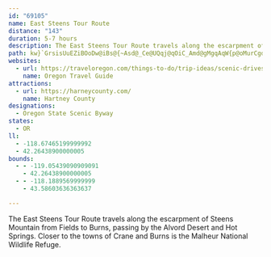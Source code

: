 ```yaml
---
id: "69105"
name: East Steens Tour Route
distance: "143"
duration: 5-7 hours
description: The East Steens Tour Route travels along the escarpment of Steens Mountain from Fields to Burns, passing by the Alvord Desert and Hot Springs. Closer to the towns of Crane and Burns is the Malheur National Wildlife Refuge.
path: kw}`GrsisUuEZiBOoDw@iBs@{~Asd@_Ce@UQqj@qOiC_Amd@gMgqAqW{p@oMurCgd@_rCwc@{KwA_fA{JcVoBiMsAiBYsBk@uB_A}B{Aam@qi@aGuFcEaCmD}@mHMizBIgHIcFk@ygAuWmE_BsA}@_AiAw@uAsAwD_DoLYyAeBiDy@eAqAkAoPgHi[aMgE_AuLyA{`A}JwJ]yJGgLL_BGgDs@ugAyg@{DaC{@_C_@yAOkC?uKFqV?k{@Lsx@I}NUgDyf@kcDoJel@gD}RYgAeAwBoBuBsB_AgAKuAAmG`AwFJ_OsA{OUcEOsLwBirCij@kHsAuDc@qBAiFd@mF~AeElByj@|ZyAf@}Bd@_BLmDDeAMkFoAi`@cL}_@oF{LsC}e@{LqGmBoBeAum@eb@gM{Hq|Ac}@_D_BaFgB}Dm@cDKom@e@s~@GoAIaDg@oB}@cBiAu@s@mDwEeOyTmEgE{KsGmlAqy@ya@gXkGgEiZkU}BwAgz@sc@mDyAsYyHsv@wRgBs@aAs@}DyEiBuDaV_aAgJq^o@qBmAmCo@_AcBgAoB_@oOK{~DJ_hBR{[GwEe@kJkCgL{Dgd@sPoTwHyAq@ubAe^aKgAiTqAeOmAyk@gDiHk@wEs@usE}yA{iAi_@cJaD{HoEwDwCsnAscAuIaHeDsBaJwEuj@kVkcAac@sj@iViR_I{MiGklAqg@uQoIcDyBgCsBuCuCqEyFaLmRyMwU}FiI{HeIc\m[mFsFaBgCo@kAo@aBcg@i|AeBkDy@iAcKyKg|@e~@oW}XmEgE_u@{v@iBaBcCmB{BqA}bGuxC{eBeoAcCoBgi@mf@{EcEs{@{m@_DiCce@{l@cBsCwDmH_BsEiAkEYoBiB{T}@sFU_A_e@ufAcDgHsN}\}{@sqBqHkLyVm\_ReUoAsAsSiP_Od\aBrC{BpCmDbCsB~@gBj@{B^uGLwEk@eC_AcTuKu@o@qFgHcFmD}B_C{KcOwDiDeBaAmF{BcAWsCKy@PmAr@oA~Ao@`Ai@dCe@jDcAbGs@~CeAtDoNb[mGtJs@|Bo@nCc@`F_@|By@lBiAdByAr@}JlCgBrAiArBoBrEs@xCOhEBrBz@`JH~AHbDElA]xBiBhHck@bbBmVnt@cDbHmB~CiCzCwGvEeGzBuDl@iLnAoEt@kDdA_DzBiClCkHrJiCrCyCpCwDbCeNxHaFrEuBrCsC`FkH|QwC~HcCrH_BbGoM~i@iClIiXjq@iB|CiA`AgBdAoC^qBKeASep@wV{GyB{@KiD?}Bb@sAl@yA`AmD~D_UhZib@hl@edAnvAcE`G{DtG}DvIsEbNaLnj@iQh~@_CtJanCtoKaB`HuDlRmV|rAkd@|fCmCnNyAvIuItd@w_@~uB}ErTsB`IqsAvhEeVbw@eBhGsg@z_BgFpOyBdFwJnSyAlCmgAdzBg_AjkBwTld@_DjGgB`C_CrCaHxEiEzAwEbAML{PJcqDCaKJmIl@_]xEcHl@gCJqyCGo`@KqLRwDVuk@zGimBhUsFTmv@D{jCG}ZJmCd@gCn@yBjAiClBwIhLmb@jl@iVj\a\ld@iCfEqBzE_A|CyAhH_AlIS`HDt`NGdYs@zu@d@vx@Erb@o@lqBEvy@Dh_EE`MSrDy@hHiAbFyBzGaCzEyW~b@{n@rcAiDdFcErEwb@ra@si@tg@yE`F{nArmBoeBhlC{xA`yBsxAj_CizAp{BswAvoB_{Ax|ByzAjqBmB`Dw@lCQdA]xDQd`AYbn@a@vtI
websites:
  - url: https://traveloregon.com/things-to-do/trip-ideas/scenic-drives/east-steens-tour-route/
    name: Oregon Travel Guide
attractions:
  - url: https://harneycounty.com/
    name: Hartney County
designations:
  - Oregon State Scenic Byway
states:
  - OR
ll:
  - -118.67465199999992
  - 42.26438900000005
bounds:
  - - -119.05439090909091
    - 42.26438900000005
  - - -118.1889569999999
    - 43.58603636363637

---
```


The East Steens Tour Route travels along the escarpment of Steens Mountain from Fields to Burns, passing by the Alvord Desert and Hot Springs. Closer to the towns of Crane and Burns is the Malheur National Wildlife Refuge.
